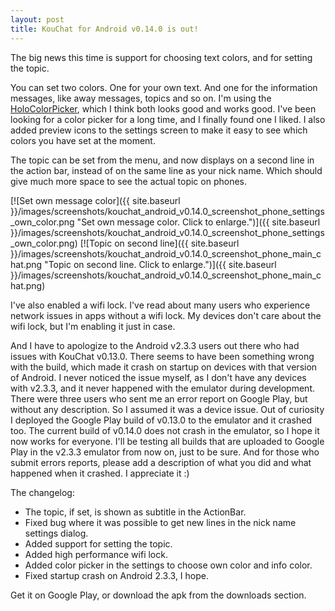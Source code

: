 ```yaml
---
layout: post
title: KouChat for Android v0.14.0 is out!
---
```


The big news this time is support for choosing text colors, and for setting the topic.

You can set two colors. One for your own text. And one for the information messages, like away messages, topics and so on. I'm using the [HoloColorPicker](https://github.com/LarsWerkman/HoloColorPicker), which I think both looks good and works good. I've been looking for a color picker for a long time, and I finally found one I liked. I also added preview icons to the settings screen to make it easy to see which colors you have set at the moment.

The topic can be set from the menu, and now displays on a second line in the action bar, instead of on the same line as your nick name. Which should give much more space to see the actual topic on phones. 

<span class="twoImagesSideBySide">
[![Set own message color]({{ site.baseurl }}/images/screenshots/kouchat_android_v0.14.0_screenshot_phone_settings_own_color.png "Set own message color. Click to enlarge.")]({{ site.baseurl }}/images/screenshots/kouchat_android_v0.14.0_screenshot_phone_settings_own_color.png)
[![Topic on second line]({{ site.baseurl }}/images/screenshots/kouchat_android_v0.14.0_screenshot_phone_main_chat.png "Topic on second line. Click to enlarge.")]({{ site.baseurl }}/images/screenshots/kouchat_android_v0.14.0_screenshot_phone_main_chat.png)
</span>

I've also enabled a wifi lock. I've read about many users who experience network issues in apps without a wifi lock. My devices don't care about the wifi lock, but I'm enabling it just in case.

And I have to apologize to the Android v2.3.3 users out there who had issues with KouChat v0.13.0. There seems to have been something wrong with the build, which made it crash on startup on devices with that version of Android. I never noticed the issue myself, as I don't have any devices with v2.3.3, and it never happened with the emulator during development. There were three users who sent me an error report on Google Play, but without any description. So I assumed it was a device issue. Out of curiosity I deployed the Google Play build of v0.13.0 to the emulator and it crashed too. The current build of v0.14.0 does not crash in the emulator, so I hope it now works for everyone. I'll be testing all builds that are uploaded to Google Play in the v2.3.3 emulator from now on, just to be sure. And for those who submit errors reports, please add a description of what you did and what happened when it crashed. I appreciate it :)

The changelog:

* The topic, if set, is shown as subtitle in the ActionBar.
* Fixed bug where it was possible to get new lines in the nick name settings dialog.
* Added support for setting the topic.
* Added high performance wifi lock.
* Added color picker in the settings to choose own color and info color.
* Fixed startup crash on Android 2.3.3, I hope. 

Get it on Google Play, or download the apk from the downloads section. 
